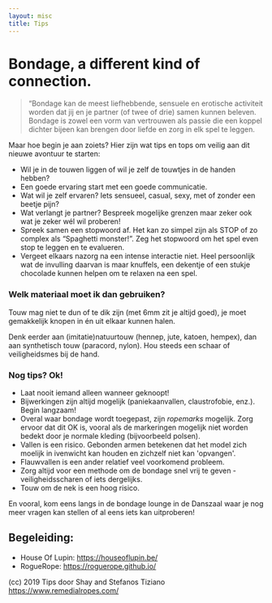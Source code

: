 ```yaml
---
layout: misc
title: Tips
---
```




# Bondage, a different kind of connection.

> “Bondage kan de meest liefhebbende, sensuele en erotische activiteit worden dat jij en je partner (of twee of drie) samen kunnen beleven. Bondage is zowel een vorm van vertrouwen als passie die een koppel dichter bijeen kan brengen door liefde en zorg in elk spel te leggen.

Maar hoe begin je aan zoiets? Hier zijn wat tips en tops om veilig aan dit nieuwe avontuur te starten:

* Wil je in de touwen liggen of wil je zelf de touwtjes in de handen hebben?
* Een goede ervaring start met een goede communicatie.
* Wat wil je zelf ervaren? Iets sensueel, casual, sexy, met of zonder een beetje pijn?
* Wat verlangt je partner? Bespreek mogelijke grenzen maar zeker ook wat je zeker wél wil proberen!
* Spreek samen een stopwoord af. Het kan zo simpel zijn als STOP of zo complex als “Spaghetti monster!”. Zeg het stopwoord om het spel even stop te leggen en te evalueren. 
* Vergeet elkaars nazorg na een intense interactie niet. Heel persoonlijk wat de invulling daarvan is maar knuffels, een dekentje of een stukje chocolade kunnen helpen om te relaxen na een spel.

### Welk materiaal moet ik dan gebruiken?

Touw mag niet te dun of te dik zijn (met 6mm zit je altijd goed), je moet gemakkelijk knopen in én uit elkaar kunnen halen.

Denk eerder aan (imitatie)natuurtouw (hennep, jute, katoen, hempex), dan aan synthetisch touw (paracord, nylon). Hou steeds een schaar of veiligheidsmes bij de hand.

### Nog tips? Ok!

* Laat nooit iemand alleen wanneer geknoopt!  
* Bijwerkingen zijn altijd mogelijk (paniekaanvallen, claustrofobie, enz.). Begin langzaam!
* Overal waar bondage wordt toegepast, zijn *ropemarks* mogelijk. Zorg ervoor dat dit OK is, vooral als de markeringen mogelijk niet worden bedekt door je normale kleding (bijvoorbeeld polsen).  
* Vallen is een risico. Gebonden armen betekenen dat het model zich moelijk in ivenwicht kan houden en zichzelf niet kan 'opvangen'.
* Flauwvallen is een ander relatief veel voorkomend probleem.
* Zorg altijd voor een methode om de bondage snel vrij te geven - veiligheidsscharen of iets dergelijks.
* Touw om de nek is een hoog risico.

En vooral, kom eens langs in de bondage lounge in de Danszaal waar je nog meer vragen kan stellen of al eens iets kan uitproberen!

## Begeleiding: 
* House Of Lupin: https://houseoflupin.be/
* RogueRope: https://roguerope.github.io/



(cc) 2019 Tips door Shay and Stefanos Tiziano https://www.remedialropes.com/

